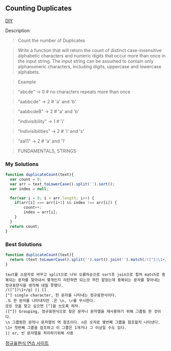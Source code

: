 ## Counting Duplicates
[DIY](http://www.codewars.com/kata/54bf1c2cd5b56cc47f0007a1/train/javascript)

Description:

>Count the number of Duplicates

>Write a function that will return the count of distinct case-insensitive alphabetic characters and numeric digits that occur more than once in the input string. The input string can be assumed to contain only alphanumeric characters, including digits, uppercase and lowercase alphabets.

>Example

>"abcde" -> 0 # no characters repeats more than once

>"aabbcde" -> 2 # 'a' and 'b'

>"aabbcdeB" -> 2 # 'a' and 'b'

>"indivisibility" -> 1 # 'i'

>"Indivisibilities" -> 2 # 'i' and 's'

>"aa11" -> 2 # 'a' and '1'

>FUNDAMENTALS, STRINGS

### My Solutions
```js
function duplicateCount(text){
  var count = 0;
  var arr = text.toLowerCase().split('').sort();
  var index = null;

  for(var i = 0; i < arr.length; i++) {
    if(arr[i] === arr[i+1] && index !== arr[i]) {
        count++;
        index = arr[i];
    }
  }
  return count;
}
```

### Best Solutions
```js
function duplicateCount(text){
  return (text.toLowerCase().split('').sort().join('').match(/([^])\1+/g) || []).length;
}
```

```
text를 소문자로 바꾸고 split으로 나눠 오름차순으로 sort후 join으로 합쳐 match로 중복되는 문자를 찾아내서 몇개인지 리턴하면 되는것 까진 알았는데 중복되는 문자를 찾아내는 정규표현식을 생각해 내질 못했다.
/([^])\1+/g) || []
[^] single character, 한 문자를 나타내는 정규표현식이다.
.도 한 문자를 나타내지만 .은 \n, \r를 무시한다.
모든 것을 찾고 싶으면 [^]을 쓰도록 하자.
([^]) Grouping, 정규표현식으로 찾은 문자나 문자열을 재사용하기 위해 그룹핑 한 것이다.
\n 그룹핑한 문자나 문자열의 역 참조이다. n은 숫자로 몇번째 그룹을 참조할지 나타낸다.
\1+ 첫번째 그룹을 참조하고 이 그룹은 1개거나 그 이상일 수도 있다.
|| or, 빈 문자열을 처리하기위해 사용
```
[정규표현식 연습 사이트](http://www.regexr.com/)
